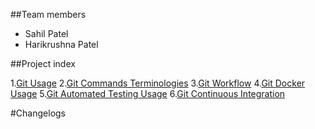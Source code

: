 ##Team members

* Sahil Patel
* Harikrushna Patel

##Project index

1.[Git Usage](https://github.com/hkstone14/Team-Project-1/blob/master/Git_Usage.md)
2.[Git Commands Terminologies](https://github.com/hkstone14/Team-Project-1/blob/master/Git_Commands_Terminologies.md)
3.[Git Workflow](https://github.com/hkstone14/Team-Project-1/blob/master/Git_workflow.md)
4.[Git Docker Usage](https://github.com/hkstone14/Team-Project-1/blob/master/Automated_testing_usage.md)
5.[Git Automated Testing Usage](https://github.com/hkstone14/Team-Project-1/blob/master/Automated_testing_usage.md)
6.[Git Continuous Integration](https://github.com/hkstone14/Team-Project-1/blob/master/Continuous_Integration_usage.md)

#Changelogs


